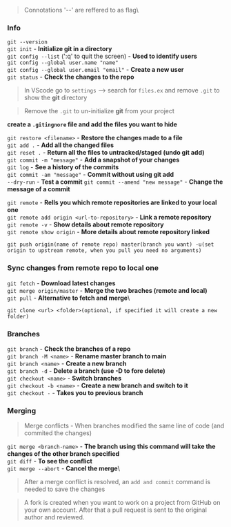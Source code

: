 > Connotations '--' are reffered to as flag\

### Info
`git --version`\
`git init` - **Initialize git in a directory**\
`git config --list` (':q' to quit the screen) - **Used to identify users**\
`git config --global user.name "name"`\
`git config --global user.email "email"` - **Create a new user**\
`git status` - **Check the changes to the repo**

>In VScode go to `settings` --> search for `files.ex` and remove `.git` to show the **git** directory

> Remove the `.git` to un-initialize **git** from your project


**create a `.gitingnore` file and add the files you want to hide**

`git restore <filename>` - **Restore the changes made to a file**\
`git add .` - **Add all the changed files**\
`git reset .` - **Return all the files to untracked/staged (undo git add)**\
`git commit -m "message"` - **Add a snapshot of your changes**\
`git log` - **See a history of the commits**\
`git commit -am "message"` - **Commit without using git add**\
`--dry-run` - **Test a commit**
`git commit --amend "new message"` - **Change the message of a commit**

`git remote` - **Rells you which remote repositories are linked to your local one**\
`git remote add origin <url-to-repository>` - **Link a remote repository**\
`git remote -v` - **Show details about remote repository**\
`git remote show origin` - **More details about remote repository linked**

```
git push origin(name of remote repo) master(branch you want) -u(set origin to upstream remote, when you pull you need no arguments)
```

### Sync changes from remote repo to local one
`git fetch` - **Download latest changes**\
`git merge origin/master` - **Merge the two braches (remote and local)**\
`git pull` - **Alternative to fetch and merge**\
```
git clone <url> <folder>(optional, if specified it will create a new folder)
```
### Branches
`git branch` - **Check the branches of a repo**\
`git branch -M <name>` - **Rename master branch to main**\
`git branch <name>` - **Create a new branch**\
`git branch -d` - **Delete a branch (use -D to fore delete)**\
`git checkout <name>` - **Switch branches**\
`git checkout -b <name>` - **Create a new branch and switch to it**\
`git checkout -` - **Takes you to previous branch**

### Merging
> Merge conflicts - When branches modified the same line of code (and commited the changes)

`git merge <branch-name>` - **The branch using this command will take the changes of the other branch specified**\
`git diff` - **To see the conflict**\
`git merge --abort` - **Cancel the merge**\
> After a merge conflict is resolved, an `add and commit` command is needed to save the changes

>A fork is created when you want to work on a project from GitHub on your own account. After that a pull request is sent to the original author and reviewed.